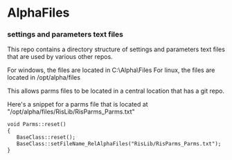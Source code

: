 # AlphaFiles
### settings and parameters text files

This repo contains a directory structure of settings and parameters text files that are used by various other repos.

For windows, the files are located in C:\Alpha\Files
For linux, the files are located in /opt/alpha/files

This allows parms files to be located in a central location that has a git repo.

Here's a snippet for a parms file that is located at "/opt/alpha/files/RisLib/RisParms_Parms.txt"

``` markdown
void Parms::reset()
{
   BaseClass::reset();
   BaseClass::setFileName_RelAlphaFiles("RisLib/RisParms_Parms.txt");
}
```

